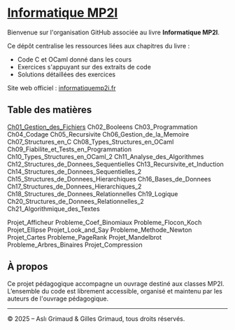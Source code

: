 # [Informatique MP2I](https://www.informatiquemp2i.fr)

Bienvenue sur l'organisation GitHub associée au livre **Informatique MP2I**.

Ce dépôt centralise les ressources liées aux chapitres du livre :  
- Code C et OCaml donné dans les cours  
- Exercices s'appuyant sur des extraits de code   
- Solutions détaillées des exercices

Site web officiel : [informatiquemp2i.fr](https://www.informatiquemp2i.fr)

## Table des matières

[Ch01_Gestion_des_Fichiers](https://github.com/Informatique-MP2I/Ch01_Gestion_des_Fichiers)
Ch02_Booleens
Ch03_Programmation
Ch04_Codage
Ch05_Recursivite
Ch06_Gestion_de_la_Memoire
Ch07_Structures_en_C
Ch08_Types_Structures_en_OCaml
Ch09_Fiabilite_et_Tests_en_Programmation
Ch10_Types_Structures_en_OCaml_2
Ch11_Analyse_des_Algorithmes
Ch12_Structures_de_Donnees_Sequentielles
Ch13_Recursivite_et_Induction
Ch14_Structures_de_Donnees_Sequentielles_2
Ch15_Structures_de_Donnees_Hierarchiques
Ch16_Bases_de_Donnees
Ch17_Structures_de_Donnees_Hierarchiques_2
Ch18_Structures_de_Donnees_Relationnelles
Ch19_Logique
Ch20_Structures_de_Donnees_Relationnelles_2
Ch21_Algorithmique_des_Textes

Projet_Afficheur
Probleme_Coef_Binomiaux
Probleme_Flocon_Koch
Projet_Ellipse
Projet_Look_and_Say
Probleme_Methode_Newton
Projet_Cartes
Probleme_PageRank
Projet_Mandelbrot
Probleme_Arbres_Binaires
Projet_Compression

## À propos

Ce projet pédagogique accompagne un ouvrage destiné aux classes MP2I.  
L’ensemble du code est librement accessible, organisé et maintenu par les auteurs de l'ouvrage pédagogique.

---
© 2025 – Aslı Grimaud & Gilles Grimaud, tous droits réservés.
